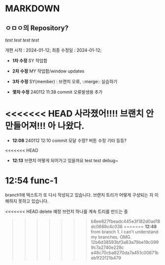 # MARKDOWN

## ㅇㅁㅇ의 Repository?

_test test_
_test test_

개편 시작 : 2024-01-12;
최종 수정일 : 2024-01-12;

- **1차 수정** SY 작업함
- **2차 수정** MY 작업함/window updates
- **3차 수정** SY(member) : 브랜치 오류, ::merge:: 실습하기

- **몇차 수정** 240112 11:38 commit
  오류발생용 추가

<<<<<<< HEAD
사라졌어!!!!
브랜치 안 만들어져!!!
아 나왔다.
=======
- **12:08** 240112 12:10 commit 모달 수정? 버튼 수정 기타 등등?

<<<<<<< HEAD
- **12:13** 브랜치 어떻게 되어가고 있을까요
  test test debug~

**12:54** func-1
=======
branch1에 텍스트가 또 다시 작성되고 있습니다.
브랜치 트리가 어떻게 구성되는 지 이해하지 못하고 있습니다.

<<<<<<< HEAD
delete 예정 브런치 하나를 계속 트리를 만드는 중
>>>>>>> b8ee827fbeadc445e3f182d0ad18dc0689c4c038
=======
**12:48** from branch 1. I can't understand my branches. OMG.
>>>>>>> 12b6d38593bf3a83a79be19c0999c7a2740e228c
>>>>>>> a48c70cba8270da7a451c00671beb1f22f21b479
